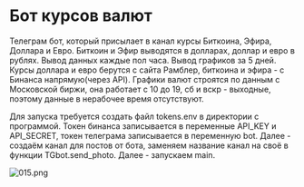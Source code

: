 # Бот курсов валют

Телеграм бот, который присылает в канал курсы Биткоина, Эфира, Доллара и Евро.
Биткоин и Эфир выводятся в долларах, доллар и евро в рублях. 
Вывод данных каждые пол часа. Вывод графиков за 5 дней. 
Курсы доллара и евро берутся с сайта Рамблер, биткоина и эфира -
с Бинанса напрямую(через API). Графики валют строятся по данным с
Московской биржи, она работает с 10 до 19, сб и вскр - выходные, 
поэтому данные в нерабочее время отсутствуют.

Для запуска требуется создать файл tokens.env в директории с программой.
Токен бинанса записывается в переменные API_KEY и API_SECRET, токен телеграма
записывается в переменную bot. Далее - создаём канал для постов от бота, 
заменяем название канал на своё в функции TGbot.send_photo. Далее -
запускаем main.

![015.png](https://media.discordapp.net/attachments/1159198464408821770/1159198608017608804/image.png)